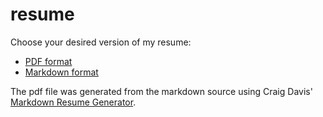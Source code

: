# resume

Choose your desired version of my resume:

* [PDF format](james.pdf)
* [Markdown format](james.md)

The pdf file was generated from the markdown source using Craig
Davis' [Markdown Resume Generator](https://github.com/there4/markdown-resume).  
